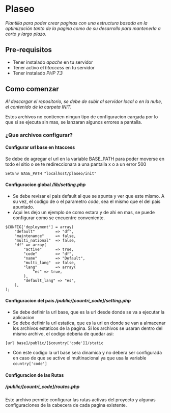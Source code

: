 # Plaseo
_Plantilla para poder crear paginas con una estructura basada en la optimización tanto de la pagina como de su desarrollo para mantenerla a corto y largo plazo._

## Pre-requisitos
* Tener instalado _apache_ en tu servidor
* Tener activo el _htaccess_ en tu servidor
* Tener instalado _PHP 7.3_

## Como comenzar
_Al descargar el repositorio, se debe de subir al servidor local o en la nube, el contenido de la carpeta INIT._

Estos archivos no contienen ningun tipo de configuracion cargada por lo que si se ejecuta sin mas, se lanzaran algunos errores a pantalla.

### ¿Que archivos configurar?
#### Configurar url base en htaccess
Se debe de agregar el url en la variable BASE_PATH para poder moverse en todo el sitio o se te redireccionara a una pantalla x o a un error 500
```
SetEnv BASE_PATH "localhost/plaseo/init"
```

#### Configuracion global _/lib/setting.php_
* Se debe revisar el pais default al que se apunta y ver que este mismo. A su vez, el codigo de o el parametro _code_, sea el mismo que el del pais apuntado.
* Aqui les dejo un ejemplo de como estara y de ahi en mas, se puede configurar como se encuentre conveniente. 
```
$CONFIG['deployment'] = array(
    "default"         => "df",
    "maintenance"     => false,
    "multi_national"  => false,
    "df" => array(
        "active"      => true,
        "code"        => "df",
        "name"        => "Default",
        "multi_lang"  => false,
        "lang"        => array(
            "es" => true,
        ),
        "default_lang" => "es",
    ),
);
```

#### Configuracion del pais _/public/[countri_code]/setting.php_
* Se debe definir la url base, que es la url desde donde se va a ejecutar la aplicacion
* Se debe definir la url estatica, que es la url en donde se van a almacenar los archivos estaticos de la pagina. Si los archivos se usaran dentro del mismo archivo, el codigo deberia de quedar asi:
```
[url base]/public/[$country['code']]/static
```
* Con este codigo la url base sera dinamica y no debera ser configurada en caso de que se active el multinacional ya que usa la variable ``country['code']``

#### Configuracion de las Rutas 
##### _/public/[countri_code]/routes.php_
Este archivo permite configurar las rutas activas del proyecto y algunas configuraciones de la cabecera de cada pagina existente.


